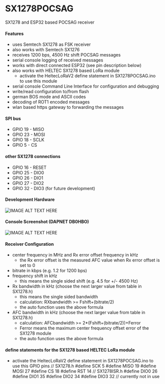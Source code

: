 # SX1278POCSAG
SX1278 and ESP32 based POCSAG receiver
#### Features
* uses Semtech SX1278 as FSK receiver
* also works with Semtech SX1276
* receives 1200 bps, 4500 Hz shift POCSAG messages
* serial console logging of received messages
* works with direct connected ESP32 (see pin description below)
* also works with HELTEC SX1278 based LoRa module
  * activate the HeltecLoRaV2 define statement in SX1278POCSAG.ino to use this module
* serial console Command Line Interface for configuration and debugging
* write/read configuration to/from flash
* german BOS mode and ASCII codes
* decoding of ROT1 encoded messages
* wlan based https gateway to forwarding the messages
#### SPI bus
* GPIO 19 - MISO
* GPIO 23 - MOSI
* GPIO 18 - SCLK
* GPIO 5 - CS
#### other SX1278 connections
* GPIO 16 - RESET
* GPIO 25 - DIO0
* GPIO 26 - DIO1
* GPIO 27 - DIO2
* GPIO 32 - DIO3 (for future development)
#### Development Hardware
![IMAGE ALT TEXT HERE](https://www.dorstel.de/github/SX1278POCSAG_a_v1.0.png)
#### Console Screenshot (DAPNET DB0HBO)
![IMAGE ALT TEXT HERE](https://www.dorstel.de/github/SX1278POCSAG_b_v1.1.png)
#### Receiver Configuration
* center frequency in MHz and Rx error offset frequency in kHz
  * the Rx error offset is the measured AFC value when Rx error offset is set to 0
* bitrate in kbps (e.g. 1.2 for 1200 bps)
* frequency shift in kHz
  * this means the single sided shift (e.g. 4.5 for +/- 4500 Hz)
* Rx bandwidth in kHz (choose the next larger value from table in SX1278.h)
  * this means the single sided bandwidth
  * calculation: RXbandwidth >= Fshift+(bitrate/2)
  * the auto function uses the above formula
* AFC bandwidth in kHz (choose the next larger value from table in SX1278.h)
  * calculation: AFCbandwidth >= 2*(Fshift+(bitrate/2))+Ferror
  * Ferror means the maximum center frequency offset error of the SX1278 module
  * the auto function uses the above formula
#### define statements for the SX1278 based HELTEC LoRa module
* activate the HeltecLoRaV2 define statement in SX1278POCSAG.ino to use this GPIO pins
    // SX1278.h
    #define SCK 5
    #define MISO 19
    #define MOSI 27
    #define CS 18
    #define RST 14
    // SX1278ISR.h
    #define DIO0 26
    #define DIO1 35
    #define DIO2 34
    #define DIO3 32 // currently not in use
